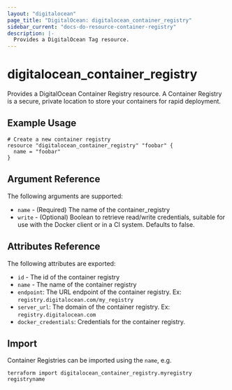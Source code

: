 ```yaml
---
layout: "digitalocean"
page_title: "DigitalOcean: digitalocean_container_registry"
sidebar_current: "docs-do-resource-container-registry"
description: |-
  Provides a DigitalOcean Tag resource.
---
```


# digitalocean\_container_registry

Provides a DigitalOcean Container Registry resource. A Container Registry is
a secure, private location to store your containers for rapid deployment. 

## Example Usage

```hcl
# Create a new container registry
resource "digitalocean_container_registry" "foobar" {
  name = "foobar"
}
```

## Argument Reference

The following arguments are supported:

* `name` - (Required) The name of the container_registry
* `write` - (Optional) Boolean  to retrieve read/write credentials, suitable for use with the Docker client or in a CI system. Defaults to false.

## Attributes Reference

The following attributes are exported:

* `id` - The id of the container registry
* `name` - The name of the container registry
* `endpoint`: The URL endpoint of the container registry. Ex: `registry.digitalocean.com/my_registry`
* `server_url`: The domain of the container registry. Ex: `registry.digitalocean.com`
* `docker_credentials`: Credentials for the container registry.


## Import

Container Registries can be imported using the `name`, e.g.

```
terraform import digitalocean_container_registry.myregistry registryname
```